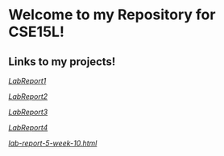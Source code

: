 # Welcome to my Repository for CSE15L!
## Links to my projects!
*[LabReport1](lab-report-1-week-2.html)*

*[LabReport2](lab-report-2-week-4.html)*

*[LabReport3](lab-report-3-week-6.html)*

*[LabReport4](lab-report-4-week-8.html)*

*[lab-report-5-week-10.html](https://michaelndiaz.github.io/cse15l-lab-reports/lab-report-5-week-10)*
